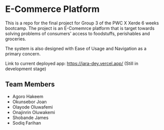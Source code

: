 # E-Commerce Platform 
This is a repo for the final project for Group 3 of the PWC X Xerde 6 weeks bootcamp. The project is an E-Comemrce platform that is target towards solving problems of consumers' access to foodstuffs, perishables and groceries.

The system is also designed with Ease of Usage and Navigation as a primary concern.

Link to current deployed app: https://jara-dey.vercel.app/ (Still in development stage)


## Team Members
* Agoro Hakeem
* Okunsebor Joan
* Olayode Oluwafemi
* Onajinrin Oluwakemi
* Shobande James
* Sodiq Farihan
